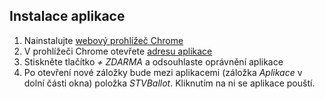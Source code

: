 ## Instalace aplikace

1. Nainstalujte [webový prohlížeč Chrome](https://www.google.com/intl/cs/chrome/browser/)
1. V prohlížeči Chrome otevřete [adresu aplikace](https://chrome.google.com/webstore/detail/stvballot/nckikmpbpcjagehockhckflmmflkifbo)
1. Stiskněte tlačítko *+ ZDARMA* a odsouhlaste oprávnění aplikace
1. Po otevření nové záložky bude mezi aplikacemi (záložka *Aplikace* v dolní části okna) položka *STVBallot*. Kliknutím na ni se aplikace pouští.
